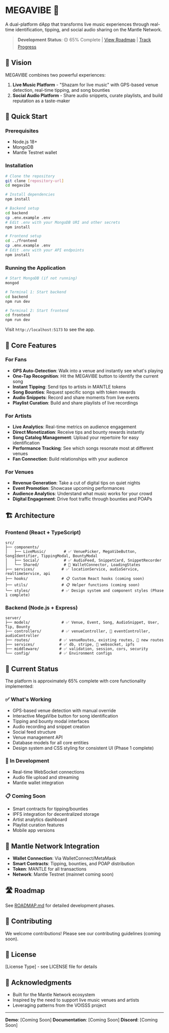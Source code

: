 # MEGAVIBE 🎵

A dual-platform dApp that transforms live music experiences through real-time identification, tipping, and social audio sharing on the Mantle Network.

> **Development Status**: 🟡 65% Complete | [View Roadmap](./ROADMAP.md) | [Track Progress](#-current-status)

## 🎯 Vision

MEGAVIBE combines two powerful experiences:

1. **Live Music Platform** - "Shazam for live music" with GPS-based venue detection, real-time tipping, and song bounties
2. **Social Audio Platform** - Share audio snippets, curate playlists, and build reputation as a taste-maker

## 🚀 Quick Start

### Prerequisites

- Node.js 18+
- MongoDB
- Mantle Testnet wallet

### Installation

```bash
# Clone the repository
git clone [repository-url]
cd megavibe

# Install dependencies
npm install

# Backend setup
cd backend
cp .env.example .env
# Edit .env with your MongoDB URI and other secrets
npm install

# Frontend setup
cd ../frontend
cp .env.example .env
# Edit .env with your API endpoints
npm install
```

### Running the Application

```bash
# Start MongoDB (if not running)
mongod

# Terminal 1: Start backend
cd backend
npm run dev

# Terminal 2: Start frontend
cd frontend
npm run dev
```

Visit `http://localhost:5173` to see the app.

## 🎵 Core Features

### For Fans

- **GPS Auto-Detection**: Walk into a venue and instantly see what's playing
- **One-Tap Recognition**: Hit the MEGAVIBE button to identify the current song
- **Instant Tipping**: Send tips to artists in MANTLE tokens
- **Song Bounties**: Request specific songs with token rewards
- **Audio Snippets**: Record and share moments from live events
- **Playlist Curation**: Build and share playlists of live recordings

### For Artists

- **Live Analytics**: Real-time metrics on audience engagement
- **Direct Monetization**: Receive tips and bounty rewards instantly
- **Song Catalog Management**: Upload your repertoire for easy identification
- **Performance Tracking**: See which songs resonate most at different venues
- **Fan Connection**: Build relationships with your audience

### For Venues

- **Revenue Generation**: Take a cut of digital tips on quiet nights
- **Event Promotion**: Showcase upcoming performances
- **Audience Analytics**: Understand what music works for your crowd
- **Digital Engagement**: Drive foot traffic through bounties and POAPs

## 🏗️ Architecture

### Frontend (React + TypeScript)

```
src/
├── components/
│   ├── LiveMusic/        # ✅ VenuePicker, MegaVibeButton, SongIdentifier, TippingModal, BountyModal
│   ├── Social/           # ✅ AudioFeed, SnippetCard, SnippetRecorder
│   └── Shared/           # 🚧 WalletConnector, LoadingStates
├── services/            # ✅ locationService, audioService, realtimeService, api
├── hooks/               # 📋 Custom React hooks (coming soon)
├── utils/               # 📋 Helper functions (coming soon)
└── styles/              # ✅ Design system and component styles (Phase 1 complete)
```

### Backend (Node.js + Express)

```
server/
├── models/              # ✅ Venue, Event, Song, AudioSnippet, User, Tip, Bounty
├── controllers/         # ✅ venueController, 🚧 eventController, audioController
├── routes/             # ✅ venueRoutes, existing routes, 🚧 new routes
├── services/           # ✅ db, stripe, 🚧 websocket, ipfs
├── middleware/         # ✅ validation, session, cors, security
└── config/             # ✅ Environment configs
```

## 🚀 Current Status

The platform is approximately 65% complete with core functionality implemented:

### ✅ What's Working

- GPS-based venue detection with manual override
- Interactive MegaVibe button for song identification
- Tipping and bounty modal interfaces
- Audio recording and snippet creation
- Social feed structure
- Venue management API
- Database models for all core entities
- Design system and CSS styling for consistent UI (Phase 1 complete)

### 🚧 In Development

- Real-time WebSocket connections
- Audio file upload and streaming
- Mantle wallet integration

### 📋 Coming Soon

- Smart contracts for tipping/bounties
- IPFS integration for decentralized storage
- Artist analytics dashboard
- Playlist curation features
- Mobile app versions

## 🔗 Mantle Network Integration

- **Wallet Connection**: Via WalletConnect/MetaMask
- **Smart Contracts**: Tipping, bounties, and POAP distribution
- **Token**: MANTLE for all transactions
- **Network**: Mantle Testnet (mainnet coming soon)

## 🛣️ Roadmap

See [ROADMAP.md](./ROADMAP.md) for detailed development phases.

## 🤝 Contributing

We welcome contributions! Please see our contributing guidelines (coming soon).

## 📄 License

[License Type] - see LICENSE file for details

## 🙏 Acknowledgments

- Built for the Mantle Network ecosystem
- Inspired by the need to support live music venues and artists
- Leveraging patterns from the VOISSS project

---

**Demo**: [Coming Soon]
**Documentation**: [Coming Soon]
**Discord**: [Coming Soon]
